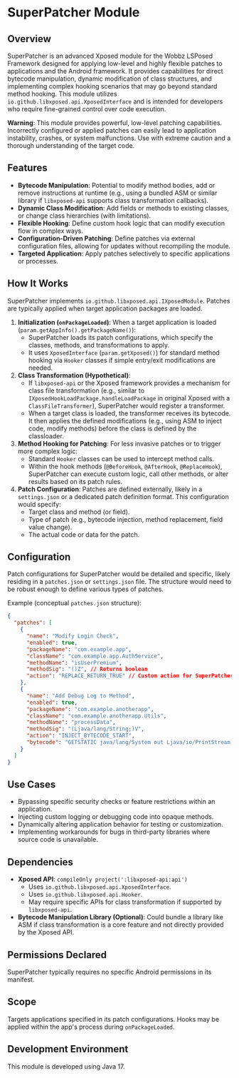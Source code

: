 # SuperPatcher Module

## Overview

SuperPatcher is an advanced Xposed module for the Wobbz LSPosed Framework designed for applying low-level and highly flexible patches to applications and the Android framework. It provides capabilities for direct bytecode manipulation, dynamic modification of class structures, and implementing complex hooking scenarios that may go beyond standard method hooking. This module utilizes `io.github.libxposed.api.XposedInterface` and is intended for developers who require fine-grained control over code execution.

**Warning**: This module provides powerful, low-level patching capabilities. Incorrectly configured or applied patches can easily lead to application instability, crashes, or system malfunctions. Use with extreme caution and a thorough understanding of the target code.

## Features

-   **Bytecode Manipulation**: Potential to modify method bodies, add or remove instructions at runtime (e.g., using a bundled ASM or similar library if `libxposed-api` supports class transformation callbacks).
-   **Dynamic Class Modification**: Add fields or methods to existing classes, or change class hierarchies (with limitations).
-   **Flexible Hooking**: Define custom hook logic that can modify execution flow in complex ways.
-   **Configuration-Driven Patching**: Define patches via external configuration files, allowing for updates without recompiling the module.
-   **Targeted Application**: Apply patches selectively to specific applications or processes.

## How It Works

SuperPatcher implements `io.github.libxposed.api.IXposedModule`. Patches are typically applied when target application packages are loaded.

1.  **Initialization (`onPackageLoaded`)**: When a target application is loaded (`param.getAppInfo().getPackageName()`):
    *   SuperPatcher loads its patch configurations, which specify the classes, methods, and transformations to apply.
    *   It uses `XposedInterface` (`param.getXposed()`) for standard method hooking via `Hooker` classes if simple entry/exit modifications are needed.
2.  **Class Transformation (Hypothetical)**:
    *   If `libxposed-api` or the Xposed framework provides a mechanism for class file transformation (e.g., similar to `IXposedHookLoadPackage.handleLoadPackage` in original Xposed with a `ClassFileTransformer`), SuperPatcher would register a transformer.
    *   When a target class is loaded, the transformer receives its bytecode. It then applies the defined modifications (e.g., using ASM to inject code, modify methods) before the class is defined by the classloader.
3.  **Method Hooking for Patching**: For less invasive patches or to trigger more complex logic:
    *   Standard `Hooker` classes can be used to intercept method calls.
    *   Within the hook methods (`@BeforeHook`, `@AfterHook`, `@ReplaceHook`), SuperPatcher can execute custom logic, call other methods, or alter results based on its patch rules.
4.  **Patch Configuration**: Patches are defined externally, likely in a `settings.json` or a dedicated patch definition format. This configuration would specify:
    *   Target class and method (or field).
    *   Type of patch (e.g., bytecode injection, method replacement, field value change).
    *   The actual code or data for the patch.

## Configuration

Patch configurations for SuperPatcher would be detailed and specific, likely residing in a `patches.json` or `settings.json` file. The structure would need to be robust enough to define various types of patches.

Example (conceptual `patches.json` structure):

```json
{
  "patches": [
    {
      "name": "Modify Login Check",
      "enabled": true,
      "packageName": "com.example.app",
      "className": "com.example.app.AuthService",
      "methodName": "isUserPremium",
      "methodSig": "()Z", // Returns boolean
      "action": "REPLACE_RETURN_TRUE" // Custom action for SuperPatcher to interpret
    },
    {
      "name": "Add Debug Log to Method",
      "enabled": true,
      "packageName": "com.example.anotherapp",
      "className": "com.example.anotherapp.Utils",
      "methodName": "processData",
      "methodSig": "(Ljava/lang/String;)V",
      "action": "INJECT_BYTECODE_START",
      "bytecode": "GETSTATIC java/lang/System out Ljava/io/PrintStream; LDC \"SuperPatcher: processData called\"; INVOKEVIRTUAL java/io/PrintStream println (Ljava/lang/String;)V" // Example ASM-like instructions
    }
  ]
}
```

## Use Cases

-   Bypassing specific security checks or feature restrictions within an application.
-   Injecting custom logging or debugging code into opaque methods.
-   Dynamically altering application behavior for testing or customization.
-   Implementing workarounds for bugs in third-party libraries where source code is unavailable.

## Dependencies

-   **Xposed API**: `compileOnly project(':libxposed-api:api')`
    -   Uses `io.github.libxposed.api.XposedInterface`.
    -   Uses `io.github.libxposed.api.Hooker`.
    -   May require specific APIs for class transformation if supported by `libxposed-api`.
-   **Bytecode Manipulation Library (Optional)**: Could bundle a library like ASM if class transformation is a core feature and not directly provided by the Xposed API.

## Permissions Declared

SuperPatcher typically requires no specific Android permissions in its manifest.

## Scope

Targets applications specified in its patch configurations. Hooks may be applied within the app's process during `onPackageLoaded`.

## Development Environment

This module is developed using Java 17. 